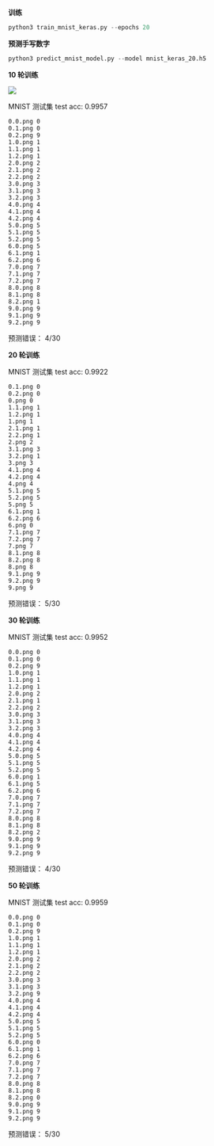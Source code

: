 **训练**

```python
python3 train_mnist_keras.py --epochs 20
```

**预测手写数字**

```python
python3 predict_mnist_model.py --model mnist_keras_20.h5
```

**10 轮训练**

![](keras/history_figure.png)

MNIST 测试集 test acc: 0.9957

```
0.0.png 0
0.1.png 0
0.2.png 9
1.0.png 1
1.1.png 1
1.2.png 1
2.0.png 2
2.1.png 2
2.2.png 2
3.0.png 3
3.1.png 3
3.2.png 3
4.0.png 4
4.1.png 4
4.2.png 4
5.0.png 5
5.1.png 5
5.2.png 5
6.0.png 5
6.1.png 1
6.2.png 6
7.0.png 7
7.1.png 7
7.2.png 7
8.0.png 8
8.1.png 8
8.2.png 1
9.0.png 9
9.1.png 9
9.2.png 9
```

预测错误： 4/30

**20 轮训练**

MNIST 测试集 test acc: 0.9922

```
0.1.png 0
0.2.png 0
0.png 0
1.1.png 1
1.2.png 1
1.png 1
2.1.png 1
2.2.png 1
2.png 2
3.1.png 3
3.2.png 1
3.png 3
4.1.png 4
4.2.png 4
4.png 4
5.1.png 5
5.2.png 5
5.png 5
6.1.png 1
6.2.png 6
6.png 0
7.1.png 7
7.2.png 7
7.png 7
8.1.png 8
8.2.png 8
8.png 8
9.1.png 9
9.2.png 9
9.png 9
```

预测错误： 5/30

**30 轮训练**

MNIST 测试集 test acc: 0.9952

```
0.0.png 0
0.1.png 0
0.2.png 9
1.0.png 1
1.1.png 1
1.2.png 1
2.0.png 2
2.1.png 1
2.2.png 2
3.0.png 3
3.1.png 3
3.2.png 3
4.0.png 4
4.1.png 4
4.2.png 4
5.0.png 5
5.1.png 5
5.2.png 5
6.0.png 1
6.1.png 5
6.2.png 6
7.0.png 7
7.1.png 7
7.2.png 7
8.0.png 8
8.1.png 8
8.2.png 2
9.0.png 9
9.1.png 9
9.2.png 9
```

预测错误： 4/30

**50 轮训练**

MNIST 测试集 test acc: 0.9959

```
0.0.png 0
0.1.png 0
0.2.png 9
1.0.png 1
1.1.png 1
1.2.png 1
2.0.png 2
2.1.png 2
2.2.png 2
3.0.png 3
3.1.png 3
3.2.png 9
4.0.png 4
4.1.png 4
4.2.png 4
5.0.png 5
5.1.png 5
5.2.png 5
6.0.png 0
6.1.png 1
6.2.png 6
7.0.png 7
7.1.png 7
7.2.png 7
8.0.png 8
8.1.png 8
8.2.png 0
9.0.png 9
9.1.png 9
9.2.png 9
```

预测错误： 5/30
